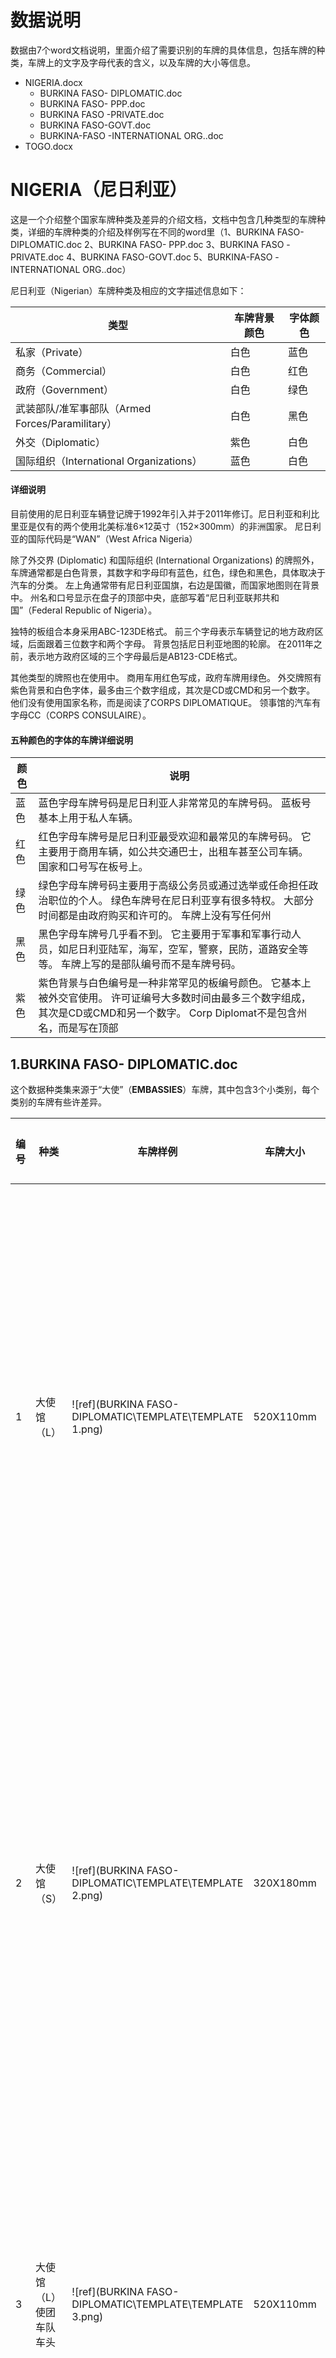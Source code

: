 # 数据说明

数据由7个word文档说明，里面介绍了需要识别的车牌的具体信息，包括车牌的种类，车牌上的文字及字母代表的含义，以及车牌的大小等信息。

- NIGERIA.docx
  - BURKINA FASO- DIPLOMATIC.doc
  - BURKINA FASO- PPP.doc
  - BURKINA FASO -PRIVATE.doc
  - BURKINA FASO-GOVT.doc
  - BURKINA-FASO -INTERNATIONAL ORG..doc
- TOGO.docx



# NIGERIA（尼日利亚）

这是一个介绍整个国家车牌种类及差异的介绍文档，文档中包含几种类型的车牌种类，详细的车牌种类的介绍及样例写在不同的word里（1、BURKINA FASO- DIPLOMATIC.doc  2、BURKINA FASO- PPP.doc  3、BURKINA FASO -PRIVATE.doc  4、BURKINA FASO-GOVT.doc  5、BURKINA-FASO -INTERNATIONAL ORG..doc）

尼日利亚（Nigerian）车牌种类及相应的文字描述信息如下：

| 类型                                             | 车牌背景颜色 | 字体颜色 |
| ------------------------------------------------ | ------------ | -------- |
| 私家（Private）                                  | 白色         | 蓝色     |
| 商务（Commercial）                               | 白色         | 红色     |
| 政府（Government）                               | 白色         | 绿色     |
| 武装部队/准军事部队（Armed Forces/Paramilitary） | 白色         | 黑色     |
| 外交（Diplomatic）                               | 紫色         | 白色     |
| 国际组织（International Organizations）          | 蓝色         | 白色     |



#### 详细说明

目前使用的尼日利亚车辆登记牌于1992年引入并于2011年修订。尼日利亚和利比里亚是仅有的两个使用北美标准6×12英寸（152×300mm）的非洲国家。 尼日利亚的国际代码是“WAN”（West Africa Nigeria）

除了外交界 (Diplomatic) 和国际组织 (International Organizations) 的牌照外，车牌通常都是白色背景，其数字和字母印有蓝色，红色，绿色和黑色，具体取决于汽车的分类。 左上角通常带有尼日利亚国旗，右边是国徽，而国家地图则在背景中。 州名和口号显示在盘子的顶部中央，底部写着“尼日利亚联邦共和国”（Federal Republic of Nigeria）。

独特的板组合本身采用ABC-123DE格式。 前三个字母表示车辆登记的地方政府区域，后面跟着三位数字和两个字母。 背景包括尼日利亚地图的轮廓。 在2011年之前，表示地方政府区域的三个字母最后是AB123-CDE格式。

其他类型的牌照也在使用中。 商用车用红色写成，政府车牌用绿色。 外交牌照有紫色背景和白色字体，最多由三个数字组成，其次是CD或CMD和另一个数字。 他们没有使用国家名称，而是阅读了CORPS DIPLOMATIQUE。 领事馆的汽车有字母CC（CORPS CONSULAIRE）。



#### 五种颜色的字体的车牌详细说明

| 颜色 | 说明                                                         |
| ---- | ------------------------------------------------------------ |
| 蓝色 | 蓝色字母车牌号码是尼日利亚人非常常见的车牌号码。 蓝板号基本上用于私人车辆。 |
| 红色 | 红色字母车牌号是尼日利亚最受欢迎和最常见的车牌号码。 它主要用于商用车辆，如公共交通巴士，出租车甚至公司车辆。 国家和口号写在板号上。 |
| 绿色 | 绿色字母车牌号码主要用于高级公务员或通过选举或任命担任政治职位的个人。 绿色车牌号在尼日利亚享有很多特权。 大部分时间都是由政府购买和许可的。 车牌上没有写任何州 |
| 黑色 | 黑色字母车牌号几乎看不到。 它主要用于军事和军事行动人员，如尼日利亚陆军，海军，空军，警察，民防，道路安全等等。 车牌上写的是部队编号而不是车牌号码。 |
| 紫色 | 紫色背景与白色编号是一种非常罕见的板编号颜色。 它基本上被外交官使用。 许可证编号大多数时间由最多三个数字组成，其次是CD或CMD和另一个数字。 Corp Diplomat不是包含州名，而是写在顶部 |





## 1.BURKINA FASO- DIPLOMATIC.doc

这个数据种类集来源于“大使”（**EMBASSIES**）车牌，其中包含3个小类别，每个类别的车牌有些许差异。

| 编号 | 种类                    | 车牌样例                                                 | 车牌大小  | 车牌材料 | 案例图                                                      | 说明                                                         |
| ---- | ----------------------- | -------------------------------------------------------- | --------- | -------- | ----------------------------------------------------------- | ------------------------------------------------------------ |
| 1    | 大使馆（L）             | ![ref](BURKINA FASO- DIPLOMATIC\TEMPLATE\TEMPLATE 1.png) | 520X110mm | 反光板   | [link](BURKINA FASO- DIPLOMATIC/Embassy(L))                 | 前两个数字代表国家，CD代表外交使团，后四个数字是随机选择的。 和带有圆圈布基纳法索地图的BF。 板材背景为绿色，字体为橙色。 |
| 2    | 大使馆（S）             | ![ref](BURKINA FASO- DIPLOMATIC\TEMPLATE\TEMPLATE 2.png) | 320X180mm | 反光板   | [link](BURKINA FASO- DIPLOMATIC/Embassy (S))                | 前两个数字代表国家，CD代表外交使团，后四个数字是随机选择的。 和带有圆圈布基纳法索地图的BF。板材背景为绿色，字体为橙色。 |
| 3    | 大使馆（L）使团车队车头 | ![ref](BURKINA FASO- DIPLOMATIC\TEMPLATE\TEMPLATE 3.png) | 520X110mm | 反光板   | [link](BURKINA FASO- DIPLOMATIC/Embassy (L)HEAD OF MISSION) | 前两个数字代表国家，CMD代表外交使团团长和BF带有圆圈的布基纳法索地图。 板材背景为绿色，字体为橙色。 |

注：L表示较长的车牌（520X110mm)

​	S表示较短的车牌（320X180mm)

以下均适用



## 2.BURKINA FASO- PPP.doc

这个数据种类集来源于“公共私营伙伴关系”（**PUBLIC PRIVATE PARTNERSHIP**）车牌，其中包含3个小类别，每个类别的车牌有些许差异。

| 编号 | 种类       | 车牌样例                                          | 车牌大小  | 车牌材料 | 案例图                               | 说明                                                         |
| ---- | ---------- | ------------------------------------------------- | --------- | -------- | ------------------------------------ | ------------------------------------------------------------ |
| 1    | PPPs (L)   | ![ref](BURKINA FASO- PPP\TEMPLATE\TEMPLATE 1.png) | 520X110mm | 反光板   | [link](BURKINA FASO- PPP\PPPs (L))   | 前两个数字代表注册省，E代表PPP，后四个数字是随机选择的，BF带有圆圈的布基纳法索地图。 板材背景为蓝色，字体为白色。 |
| 2    | PPPs (S)   | ![ref](BURKINA FASO- PPP\TEMPLATE\TEMPLATE 2.png) | 320X180mm | 反光板   | [link](BURKINA FASO- PPP\PPPs (S))   | 前两个数字代表注册省，E代表PPP，后四个数字是随机选择的，BF带有圆圈的布基纳法索地图。 板材背景为蓝色，字体为白色。 |
| 3    | PPP TYPE 2 | ![ref](BURKINA FASO- PPP\TEMPLATE\TEMPLATE 3.png) | 520X110mm | 反光板   | [link](BURKINA FASO- PPP\PPP TYPE 2) | 前两个数字代表注册省，E代表PPP，后四个数字是随机选择的，BF带有圆圈的布基纳法索地图。IT表明车辆暂时免征进口税。板材背景为蓝色，字体为白色。 |



## 3.BURKINA FASO -PRIVATE.doc

这个数据种类集来源于“私家车”（**PRIVATE**）车牌，其中包含5个小类别，每个类别的车牌有些许差异。



| 编号 | 种类                                   | 车牌样例                                              | 车牌大小  | 车牌材料 | 案例图                                                       | 说明                                                         |
| ---- | -------------------------------------- | ----------------------------------------------------- | --------- | -------- | ------------------------------------------------------------ | ------------------------------------------------------------ |
| 1    | Private (Personal and Commercial)(L)*  | ![ref](BURKINA FASO -PRIVATE\TEMPLATE\TEMPLATE 1.png) | 520X110mm | 反光板   | [link](BURKINA FASO -PRIVATE\Private (Personal and Commercial)(L)) | 前两个数字代表注册省，两个字母代表注册年份，最后四个数字随机选择，BF带有圆圈布基纳法索地图。 字体为黑色，背景为白色。 |
| 2    | Private (Personal and Commercial) (S)* | ![ref](BURKINA FASO -PRIVATE\TEMPLATE\TEMPLATE 2.png) | 320X180mm | 反光板   | [link](BURKINA FASO -PRIVATE\Private (Personal and Commercial) (S)) | 前两个数字代表注册省，两个字母代表注册年份，最后四个数字随机选择，BF带有圆圈布基纳法索地图。 字体为黑色，背景为白色。 |
| 3    | Motor                                  | ![ref](BURKINA FASO -PRIVATE\TEMPLATE\TEMPLATE 3.png) | 250x130mm | 反光板   | [link](BURKINA FASO -PRIVATE\Motor)                          | 前两个数字代表注册省，两个字母代表注册年份，最后四个数字随机选择，BF带有圆圈布基纳法索地图。 字体为黑色，背景为白色。 |
| 4    | Temporary Project Type 1(L)            | ![ref](BURKINA FASO -PRIVATE\TEMPLATE\TEMPLATE 4.png) | 520X110mm | 反光板   | [link](BURKINA FASO -PRIVATE\Temporary Project Type 1(L))    | 前两个数字代表注册省，两个字母代表注册年份，最后四个数字随机选择，BF带有圆圈布基纳法索地图。IT表示车辆暂时免征进口税。字体为黑色，背景为白色。 |
| 5    | Temporary Project Type 1 (S)           | ![ref](BURKINA FASO -PRIVATE\TEMPLATE\TEMPLATE 5.png) | 320X180mm | 反光板   | [link](BURKINA FASO -PRIVATE\Temporary Project Type 1 (S))   | 前两个数字代表注册省，两个字母代表注册年份，最后四个数字随机选择，BF带有圆圈布基纳法索地图。 IT表示车辆暂时免征进口税。字体为黑色，背景为白色。 |

注意：个人和商用车辆的车牌之间没有区别



## 4.BURKINA FASO-GOVT.doc

这个数据种类集来源于“政府部门车”（**GOVERNMENT**）车牌，其中包含8个小类别，每个类别的车牌有些许差异。

| 编号 | 种类               | 车牌样例                                          | 车牌大小  | 车牌材料 | 案例图                                       | 说明                                                         |
| ---- | ------------------ | ------------------------------------------------- | --------- | -------- | -------------------------------------------- | ------------------------------------------------------------ |
| 1    | MDAs Type 1(L)     | ![ref](BURKINA FASO-GOVT\TEMPLATE\TEMPLATE 1.png) | 520X110mm | 反光板   | [link](BURKINA FASO-GOVT\MDAs Type 1(L))     | 前两个数字代表登记省，AA显示车辆是国有的，后四个数字是随机选择的，BF带有圆圈的布基纳法索地图。 字体为白色，背景为红色。 |
| 2    | MDAs Type 1(S)     | ![ref](BURKINA FASO-GOVT\TEMPLATE\TEMPLATE 2.png) | 320X180mm | 反光板   | [link](BURKINA FASO-GOVT\MDAs Type 1(S))     | 前两个数字代表登记省，AA显示车辆是国有的，后四个数字是随机选择的，BF带有圆圈的布基纳法索地图。 字体为白色，背景为红色。 |
| 3    | MDAs Type 2        | ![ref](BURKINA FASO-GOVT\TEMPLATE\TEMPLATE 3.png) | 320X180mm | 反光板   | [link](BURKINA FASO-GOVT\MDAs Type 2)        | 前两个数字代表登记省，C表示车辆是当地集会的公共所有，后四个数字是随机选择的，BF带有圆圈的布基纳法索地图。 字体为白色，背景为红色。 |
| 4    | MDAs Type 3        | ![ref](BURKINA FASO-GOVT\TEMPLATE\TEMPLATE 4.png) | 520X110mm | 反光板   | [link](BURKINA FASO-GOVT\MDAs Type 3)        | 前两个数字代表登记省，AA显示车辆是国有的，后四个数字是随机选择的，IT表明车辆暂时免征进口税，而BF则带有圆圈的布基纳法索地图。字体为白色，背景为红色。 |
| 5    | Gendarmerie Type1  | ![ref](BURKINA FASO-GOVT\TEMPLATE\TEMPLATE 5.png) | 520X110mm | 反光板   | [link](BURKINA FASO-GOVT\Gendarmerie Type1)  | 2表示宪兵车辆，后四个数字是随机选择的，后跟宪兵队徽章，EMGN是国家宪兵队总部的首字母。字体为白色，背景为黑色。 |
| 6    | Gendarmerie Type 2 | ![ref](BURKINA FASO-GOVT\TEMPLATE\TEMPLATE 6.png) | 520X110mm | 普通车牌 | [link](BURKINA FASO-GOVT\Gendarmerie Type 2) | 2表示宪兵车辆，后四个数字是随机选择的，后跟宪兵队徽章，G3代表宪兵队的其中一个单位。字体为白色，背景为黑色。 |
| 7    | Gendarmerie Type 3 | ![ref](BURKINA FASO-GOVT\TEMPLATE\TEMPLATE 7.png) | 520X110mm | 反光板   | [link](BURKINA FASO-GOVT\Gendarmerie Type 3) | 布基纳法索旗帜，2表示宪兵车辆，后四个数字是随机选择的，DC代表宪兵队的其中一个单位。字体为白色，背景为黑色。 |
| 8    | National Police    | ![ref](BURKINA FASO-GOVT\TEMPLATE\TEMPLATE 8.png) | 520X110mm | 普通车牌 | [link](BURKINA FASO-GOVT\National Police)    | 警察标志，PN代表国家警察，后四个数字是随机选择的，后跟BF字母。字体为白色，背景为黑色。 |



## 5.BURKINA-FASO -INTERNATIONAL ORG..doc

这个数据种类集来源于“国际组织”（**INTERNATIONAL ORGANISATIONS**）车牌，其中包含2个小类别，每个类别的车牌有些许差异。

| 编号 | 种类                            | 车牌样例                                                     | 车牌大小  | 车牌材料 | 案例图                                                       | 说明                                                         |
| ---- | ------------------------------- | ------------------------------------------------------------ | --------- | -------- | ------------------------------------------------------------ | ------------------------------------------------------------ |
| 1    | International Organisation(L)   | ![ref](BURKINA-FASO -INTERNATIONAL ORG\TEMPLATE\TEMPLATE 1.png) | 520X110mm | 反光板   | [link](BURKINA-FASO -INTERNATIONAL ORG\International Organisation(L)) | 前两个数字代表组织，IN代表国际组织，最后四个数字是随机选择的，BF带有圆圈的布基纳法索地图。 板材背景为绿色，字体为橘黄色。 |
| 2    | International Organisation  (S) | ![ref](BURKINA-FASO -INTERNATIONAL ORG\TEMPLATE\TEMPLATE 2.png) | 320X180mm | 反光板   | [link](BURKINA-FASO -INTERNATIONAL ORG\International Organisation  (S)) | 前两个数字代表组织，IN代表国际组织，最后四个数字是随机选择的，BF带有圆圈的布基纳法索地图。 板材背景为绿色，字体为橘黄色。 |





# TOGO（多哥共和国）

TOGO在文档中详细说明了ANPR（自动车牌号码识别系统）的车牌数据采集模板，详细的车牌种类信息描述如下：

| 国家 | 类型             | 车牌模板                              | 尺寸       | 车牌材料   | 描述                                                         | 数据集（至少10张图片）               | 备注             |
| ---- | ---------------- | ------------------------------------- | ---------- | ---------- | ------------------------------------------------------------ | ------------------------------------ | ---------------- |
| TOGO | Type 1 (Sample)  | ![ref](TOGO\TEMPLATE\TEMPLATE 1.png)  | 520x120 mm | 两者均反光 | TOGO标识； 2个固定字母TG； 4个可变数字从'0'到9'； 绿色背景，白色字体； 白色圆点和右端是字母G，G下面的一横线和线下面的字母“A”。 | ![ref](TOGO\PICTURE SET\TYPE 1.png)  | 政府车辆         |
| TOGO | Type 2 (Sample)  | ![ref](TOGO\TEMPLATE\TEMPLATE 2.png)  | 440x220 mm | 车牌反光   | TOGO标识； 2个固定字母TG； 4个可变数字从'0'到9'； 2个固定数字01； 蓝色背景，白色字体； 车牌右上角有一个灰圆点 | ![ref](TOGO\PICTURE SET\TYPE 2.png)  | 国际组织         |
| TOGO | Type 3 (Sample)  | ![ref](TOGO\TEMPLATE\TEMPLATE 3.png)  | 520x110 mm | 两者均反光 | TOGO标识； 2个固定字母TG； 4个可变数字从'0'到9'； 2个固定字母从A到Z和一灰色圆点； 白色背景，黑色字体 | ![ref](TOGO\PICTURE SET\TYPE 3.png)  | 私家车           |
| TOGO | Type 4 (Sample)  | ![ref](TOGO\TEMPLATE\TEMPLATE 4.png)  | 520x110 mm | 车牌反光   | TOGO标识； 2个固定字母TG； 2个可变数字从'0'到9'； 3个固定字母CMD和一圆点； 2个固定可变数字从0-9； 蓝色背景，白色字体 | ![ref](TOGO\PICTURE SET\TYPE 4.png)  | 仅用于大使       |
| TOGO | Type 5 (Sample)  | ![ref](TOGO\TEMPLATE\TEMPLATE 5.png)  | 520x120 mm | 车牌反光   | TOGO标识； 2个固定字母TG； 2个固定字母AT和一圆点； 4个可变数字从0-9； 蓝色背景，红色字体 | ![ref](TOGO\PICTURE SET\TYPE 5.png)  | 辅助技术车辆     |
| TOGO | Type 6 (Sample)  | ![ref](TOGO\TEMPLATE\TEMPLATE 6.png)  | 440x229 mm | 车牌反光   | TOGO标识； 2个固定字母TG； 2个可变数字从0-9； 3个固定字母PAT； 3个可变数字从0-9； 蓝色背景，白色字体； 车牌右上角有一个灰圆点 | ![ref](TOGO\PICTURE SET\TYPE 6.png)  | 协议一致技术车辆 |
| TOGO | Type 7 (Sample)  | ![ref](TOGO\TEMPLATE\TEMPLATE 7.png)  | 520x110 mm | 车牌反光   | TOGO标识； 2个固定字母TG； 2个固定字母CD ；2个可变数字从0-9和一灰色圆点； 2个固定数字01； 蓝色背景，白色字体 | ![ref](TOGO\PICTURE SET\TYPE 7.png)  | 外交车辆         |
| TOGO | Type 8 (Sample)  | ![ref](TOGO\TEMPLATE\TEMPLATE 8.png)  | 440x220 mm | 车牌反光   | TOGO标识； 2个固定字母TG； 2个固定字母AE ；4个可变数字从0-9和右上角有一灰色圆点； 白色背景，红色字体 | ![ref](TOGO\PICTURE SET\TYPE 8.png)  | 辅助经济车辆使用 |
| TOGO | Type 9 (Sample)  | ![ref](TOGO\TEMPLATE\TEMPLATE 9.png)  | 520x120 mm | 车牌反光   | TOGO标识； 2个固定字母TG；4个可变数字从0-9； 2个固定字母AO   | ![ref](TOGO\PICTURE SET\TYPE 9.png)  |                  |
| TOGO | Type 10 (Sample) | ![ref](TOGO\TEMPLATE\TEMPLATE 10.png) | 520x120 mm | 车牌反光   | TOGO标识； 2个固定字母TG； 4个可变数字从0-9和一绿色圆点； 2个固定字母第一个字母固定为A，另一个可变从A-Z； 黄色背景，红色字体 | ![ref](TOGO\PICTURE SET\TYPE 10.png) | 商用车辆         |

